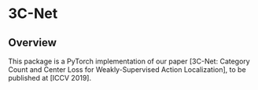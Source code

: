 # 3C-Net

## Overview
This package is a PyTorch implementation of our paper [3C-Net: Category Count and Center Loss for Weakly-Supervised Action Localization], to be published at [ICCV 2019].

